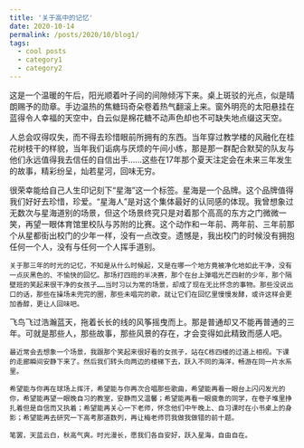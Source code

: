 ```yaml
---
title: '关于高中的记忆'
date: 2020-10-14
permalink: /posts/2020/10/blog1/
tags:
  - cool posts
  - category1
  - category2
---
```



  这是一个温暖的午后，阳光顺着叶子间的间隙倾泻下来。桌上斑驳的光点，似是晴朗赐予的勋章。手边温热的焦糖玛奇朵卷着热气翻滚上来。窗外明亮的太阳悬挂在蓝得令人幸福的天空中，白云似是棉花糖不动声色却也不可缺失地点缀这天空。

  人总会叹得叹失，而不得去珍惜眼前所拥有的东西。当年穿过教学楼的风融化在桂花树枝干的样貌，当年我们诟病与厌烦的午间小练，那是那一群配合默契的队友与他们永远值得我去信任的自信出手……这些在17年那个夏天注定会在未来三年发生的故事，精彩纷呈，灿若星河，回味无穷。
  
   很荣幸能给自己人生印记刻下“星海”这一个标签。星海是一个品牌。这个品牌值得我们好好去珍惜，珍爱。“星海人”是对这个集体最好的认同感的体现。我曾想象过无数次与星海道别的场景，但这个场景终究只是对着那个高高的东方之门微微一笑，再望一眼体育馆里校队与苏附的比赛。这个动作和一年前、两年前、三年前那个从星都街出校门的少年一样，没有一点改变。遗憾是，我出校门的时候没有拥抱任何一个人，没有与任何一个人挥手道别。
   
    关于那三年的时光的记忆，不知是从什么时候起，又是在哪一个地方竟被净化地如此干净，没有一点灰黑色的、不愉快的回忆。那场打四班的半决赛，那个在台上弹唱光芒四射的少年，那个隔壁班的笑起来很干净的女孩子……当时习以为常的场景，却成了现在无比怀念的事物。那些没说出口的话，那些在操场未兜完的圈，那些未唱完的歌，就让它们在回忆里慢慢发酵，或许这样会更加香醇，更让人回味吧。
  
   飞鸟飞过浩瀚蓝天，拖着长长的线的风筝摇曳而上。那是普通却又不能再普通的三年。可就是那些人，那些故事，那些风景的存在，才会变得如此精致而感人吧。
   
    最近常会去想象一个场景，我跟那个笑起来很好看的女孩子，站在C栋四楼的过道上相视。下课的走廊瞬间安静下来了。然后我们转头向两边的楼梯下去，跃入不同的海洋，畅游在同一片水系里。
    
    希望能与你再在球场上挥汗，希望能与你再次合唱那些歌曲，希望能再看一眼台上闪闪发光的你，希望能再望一眼晚自习的教室，安静而又温馨；希望能再看一眼疲惫的同学，在卷子堆里挣扎着但是自信而又执着；希望能再关心一下老师，怀念他们中午晚上、自习课时在小书桌上的身影；希望能再去研究一下高考那道数列，再让梅老师罚我做我做错的前十题。
    
    笔罢，天蓝云白，秋高气爽。时光漫长，愿我们各自安好，跃入星海，自由自在。
